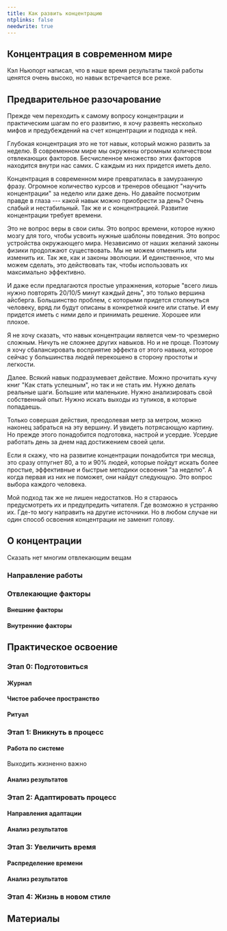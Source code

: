 ```yaml
---
title: Как развить концентрацию
ntplinks: false
needwrite: true
---
```


## Концентрация в современном мире

Кэл Ньюпорт написал, что в наше время результаты такой работы ценятся
очень высоко, но навык встречается все реже.

## Предварительное разочарование

Прежде чем переходить к самому вопросу концентрации и практическим
шагам по его развитию, я хочу развеять несколько мифов и предубеждений
на счет концентрации и подхода к ней.

Глубокая концентрация это не тот навык, который можно развить за
неделю.  В современном мире мы окружены огромным количеством
отвлекающих факторов.  Бесчисленное множество этих факторов находится
внутри нас самих.  С каждым из них придется иметь дело.

Концентрация в современном мире превратилась в замурзанную фразу.
Огромное количество курсов и тренеров обещают "научить концентрации"
за неделю или даже день.  Но давайте посмотрим правде в глаза ---
какой навык можно приобрести за день?  Очень слабый и нестабильный.
Так же и с концентрацией.  Развитие концентрации требует времени.

Это не вопрос веры в свои силы.  Это вопрос времени, которое нужно
мозгу для того, чтобы усвоить нужные шаблоны поведения.  Это вопрос
устройства окружающего мира.  Независимо от наших желаний законы
физики продолжают существовать.  Мы не можем отменить или изменить их.
Так же, как и законы эволюции.  И единственное, что мы можем сделать,
это действовать так, чтобы использовать их максимально эффективно.

И даже если предлагаются простые упражнения, которые "всего лишь нужно
повторять 20/10/5 минут каждый день", это только вершина айсберга.
Большинство проблем, с которыми придется столкнуться человеку, вряд ли
будут описаны в конкретной книге или статье.  И ему придется иметь с
ними дело и принимать решение.  Хорошее или плохое.

Я не хочу сказать, что навык концентрации является чем-то чрезмерно
сложным.  Ничуть не сложнее других навыков.  Но и не проще.  Поэтому я
хочу сбалансировать восприятие эффекта от этого навыка, которое сейчас
у большинства людей перекошено в сторону простоты и легкости.

Далее.  Всякий навык подразумевает действие.  Можно прочитать кучу
книг "Как стать успешным", но так и не стать им.  Нужно делать
реальные шаги.  Большие или маленькие.  Нужно анализировать свой
собственный опыт.  Нужно искать выходы из тупиков, в которые
попадаешь.

Только совершая действия, преодолевая метр за метром, можно наконец
забраться на эту вершину.  И увидеть потрясающую картину.  Но прежде
этого понадобится подготовка, настрой и усердие.  Усердие работать
день за днем над достижением своей цели.

Если я скажу, что на развитие концентрации понадобится три месяца, это
сразу отпугнет 80, а то и 90% людей, которые пойдут искать более
простые, эффективные и быстрые методики освоения "за неделю".  А когда
первая из них не поможет, они найдут следующую.  Это вопрос выбора
каждого человека.

Мой подход так же не лишен недостатков.  Но я стараюсь предусмотреть
их и предупредить читателя.  Где возможно я устраняю их.  Где-то могу
направить на другие источники.  Но в любом случае ни один способ
освоения концентрации не заменит голову.

## О концентрации

Сказать нет многим отвлекающим вещам

### Направление работы

### Отвлекающие факторы

#### Внешние факторы

#### Внутренние факторы

## Практическое освоение

### Этап 0: Подготовиться

#### Журнал

#### Чистое рабочее пространство

#### Ритуал

### Этап 1: Вникнуть в процесс

#### Работа по системе

Выходить жизненно важно

#### Анализ результатов

### Этап 2: Адаптировать процесс

#### Направления адаптации

#### Анализ результатов

### Этап 3: Увеличить время

#### Распределение времени

#### Анализ результатов

### Этап 4: Жизнь в новом стиле

## Материалы
